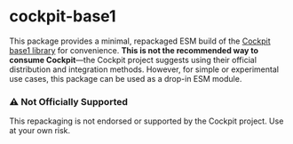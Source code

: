 # cockpit-base1

This package provides a minimal, repackaged ESM build of the [Cockpit base1 library](https://cockpit-project.org/guide/latest/api-base1.html) for convenience. **This is not the recommended way to consume Cockpit**—the Cockpit project suggests using their official distribution and integration methods. However, for simple or experimental use cases, this package can be used as a drop-in ESM module.

### ⚠️ Not Officially Supported
This repackaging is not endorsed or supported by the Cockpit project. Use at your own risk.
